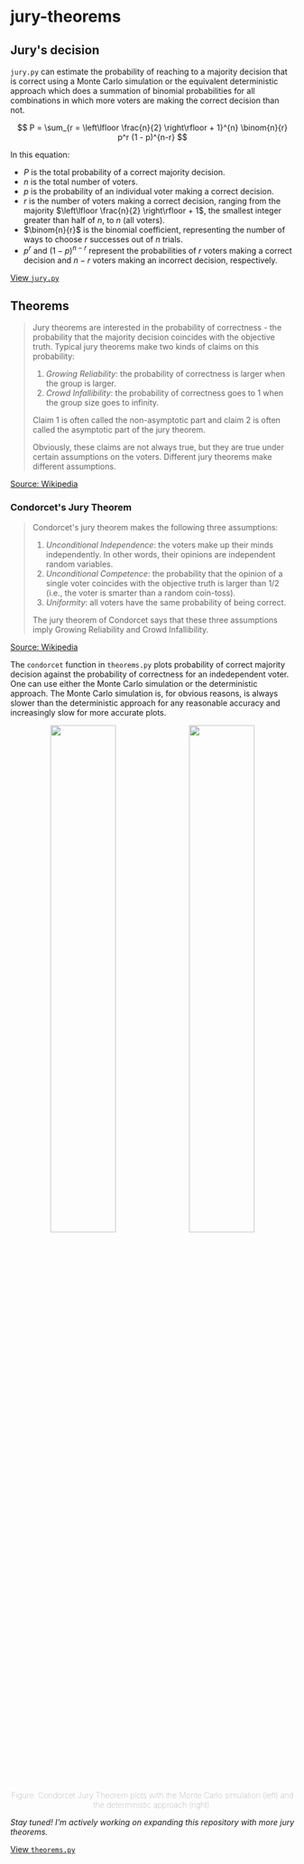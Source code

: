 # jury-theorems

## Jury's decision

`jury.py` can estimate the probability of reaching to a majority decision that is correct using a Monte Carlo simulation or the equivalent deterministic approach which does a summation of binomial probabilities for all combinations in which more voters are making the correct decision than not.

$$ P = \sum_{r = \left\lfloor \frac{n}{2} \right\rfloor + 1}^{n} \binom{n}{r} p^r (1 - p)^{n-r} $$

In this equation:

- $P$ is the total probability of a correct majority decision.
- $n$ is the total number of voters.
- $p$ is the probability of an individual voter making a correct decision.
- $r$ is the number of voters making a correct decision, ranging from the majority $\left\lfloor \frac{n}{2} \right\rfloor + 1$, the smallest integer greater than half of $n$, to $n$ (all voters).
- $\binom{n}{r}$ is the binomial coefficient, representing the number of ways to choose $r$ successes out of $n$ trials.
- $p^r$ and $(1 - p)^{n-r}$ represent the probabilities of $r$ voters making a correct decision and $n-r$ voters making an incorrect decision, respectively.

[View `jury.py`](https://github.com/vinamrsachdeva/jury-theorems/blob/main/jury.py)

## Theorems

> Jury theorems are interested in the probability of correctness - the probability that the majority decision coincides with the objective truth. Typical jury theorems make two kinds of claims on this probability:
>
> 1. *Growing Reliability*: the probability of correctness is larger when the group is larger.
> 2. *Crowd Infallibility*: the probability of correctness goes to 1 when the group size goes to infinity.
>
> Claim 1 is often called the non-asymptotic part and claim 2 is often called the asymptotic part of the jury theorem.
>
>Obviously, these claims are not always true, but they are true under certain assumptions on the voters. Different jury theorems make different assumptions. 

[Source: Wikipedia](https://en.wikipedia.org/wiki/Jury_theorem)

### Condorcet's Jury Theorem

> Condorcet's jury theorem makes the following three assumptions:
>
> 1. *Unconditional Independence*: the voters make up their minds independently. In other words, their opinions are independent random variables.
> 2. *Unconditional Competence*: the probability that the opinion of a single voter coincides with the objective truth is larger than 1/2 (i.e., the voter is smarter than a random coin-toss).
> 3. *Uniformity*: all voters have the same probability of being correct.
>
>The jury theorem of Condorcet says that these three assumptions imply Growing Reliability and Crowd Infallibility.

[Source: Wikipedia](https://en.wikipedia.org/wiki/Jury_theorem)

The `condorcet` function in `theorems.py` plots probability of correct majority decision against the probability of correctness for an indedependent voter. One can use either the Monte Carlo simulation or the deterministic approach. The Monte Carlo simulation is, for obvious reasons, is always slower than the deterministic approach for any reasonable accuracy and increasingly slow for more accurate plots. 

<p align="center">
  <img src="https://github.com/vinamrsachdeva/jury-theorems/blob/main/condorcet_montecarlo.png" width="48%" />
    <img src="https://github.com/vinamrsachdeva/jury-theorems/blob/main/condorcet.png" width="48%" />
</p>
<p align="center" style="color: gray; font-weight: lighter;">
  Figure: Condorcet Jury Theorem plots with the Monte Carlo simulation (left) and the deterministic approach (right).
</p>

*Stay tuned! I'm actively working on expanding this repository with more jury theorems.*

[View `theorems.py`](https://github.com/vinamrsachdeva/jury-theorems/blob/main/theorems.py)
